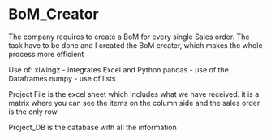 # BoM_Creator
The company requires to create a BoM for every single Sales order. The task have to be done and I created the BoM creater, which makes the whole process more efficient

Use of:
xlwingz - integrates Excel and Python
pandas  - use of the Dataframes
numpy - use of lists

Project File
is the excel sheet which includes what we have received. it is a matrix where you can see the items on the column side and the sales order is the only row

Project_DB 
is the database with all the information 
